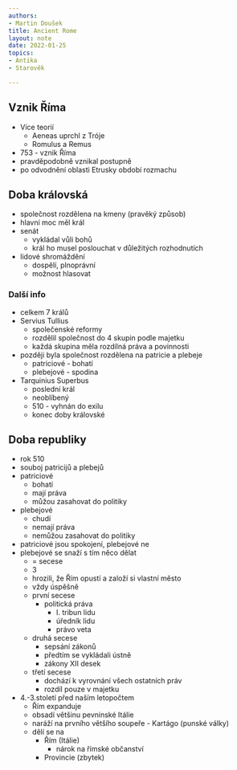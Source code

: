 ```yaml
---
authors:
- Martin Doušek
title: Ancient Rome
layout: note
date: 2022-01-25
topics:
- Antika
- Starověk

---
```

## Vznik Říma
- Více teorií
	- Aeneas uprchl z Tróje
	- Romulus a Remus
- 753 - vznik Říma
- pravděpodobně vznikal postupně
- po odvodnění oblasti Etrusky období rozmachu


## Doba královská
- společnost rozdělena na kmeny (pravěký způsob)
- hlavní moc měl král
- senát
	- vykládal vůli bohů
	- král ho musel poslouchat v důležitých rozhodnutích
- lidové shromáždění
	- dospělí, plnoprávní
	- možnost hlasovat

### Další info

- celkem 7 králů
- Servius Tullius
	- společenské reformy
	- rozdělil společnost do 4 skupin podle majetku
	- každá skupina měla rozdílná práva a povinnosti
- později byla společnost rozdělena na patricie a plebeje
	- patriciové - bohatí
	- plebejové - spodina
- Tarquinius Superbus
	- poslední král
	- neoblíbený
	- 510 - vyhnán do exilu
	- konec doby královské


## Doba republiky
- rok 510
- souboj patricijů a plebejů
- patriciové
	- bohatí
	- mají práva
	- můžou zasahovat do politiky
- plebejové
	- chudí
	- nemají práva
	- nemůžou zasahovat do politiky
- patriciové jsou spokojení, plebejové ne
- plebejové se snaží s tím něco dělat
	- = secese
	- 3
	- hrozili, že Řím opustí a založí si vlastní město
	- vždy úspěšně
	- první secese
		- politická práva
			- I. tribun lidu
			- úředník lidu
			- právo veta
	- druhá secese
		- sepsání zákonů
		- předtím se vykládali ústně
		- zákony XII desek
	- třetí secese
		- dochází k vyrovnání všech ostatních práv
		- rozdíl pouze v majetku
- 4.-3.století před naším letopočtem
	- Řím expanduje
	- obsadí většinu pevninské Itálie
	- naráží na prvního většího soupeře - Kartágo (punské války)
	- dělí se na
		- Řím (Itálie)
			- nárok na římské občanství
		- Provincie (zbytek)